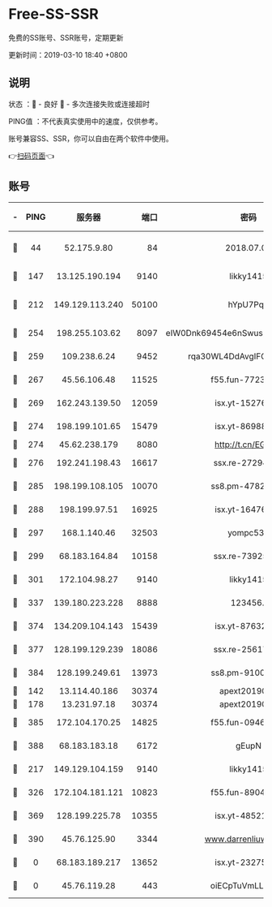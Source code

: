 # Free-SS-SSR

免费的SS账号、SSR账号，定期更新

更新时间：2019-03-10 18:40 +0800

## 说明

状态     ：🙂 - 良好 🙁 - 多次连接失败或连接超时

PING值   ：不代表真实使用中的速度，仅供参考。

账号兼容SS、SSR，你可以自由在两个软件中使用。

👉[扫码页面](https://liesauer.github.io/Free-SS-SSR/)👈

## 账号

|-|PING|服务器|端口|密码|加密方式|区域|
|:----:|:----:|:-----:|-----:|:----:|:----:|:----:|
|🙂|44|52.175.9.80|84|2018.07.07|chacha20-ietf-poly1305|HK|
|🙂|147|13.125.190.194|9140|likky1415|aes-256-cfb|KR|
|🙂|212|149.129.113.240|50100|hYpU7PqP|chacha20-ietf-poly1305|CN|
|🙂|254|198.255.103.62|8097|eIW0Dnk69454e6nSwuspv9DmS201tQ0D|aes-256-cfb|US|
|🙂|259|109.238.6.24|9452|rqa30WL4DdAvgIFG6Fs3znzTa|aes-256-cfb|FR|
|🙂|267|45.56.106.48|11525|f55.fun-77233289|aes-256-cfb|US|
|🙂|269|162.243.139.50|12059|isx.yt-15276356|aes-256-cfb|US|
|🙂|274|198.199.101.65|15479|isx.yt-86988379|aes-256-cfb|US|
|🙂|274|45.62.238.179|8080|http://t.cn/EGJIyrl|rc4-md5|CA|
|🙂|276|192.241.198.43|16617|ssx.re-27294223|aes-256-cfb|US|
|🙂|285|198.199.108.105|10070|ss8.pm-47824837|aes-256-cfb|US|
|🙂|288|198.199.97.51|16925|isx.yt-16476270|aes-256-cfb|US|
|🙂|297|168.1.140.46|32503|yompc535|aes-256-cfb|AU|
|🙂|299|68.183.164.84|10158|ssx.re-73925133|aes-256-cfb|US|
|🙂|301|172.104.98.27|9140|likky1415|aes-256-cfb|JP|
|🙂|337|139.180.223.228|8888|123456..|aes-256-cfb|JP|
|🙂|374|134.209.104.143|15439|isx.yt-87632266|aes-256-cfb|SG|
|🙂|377|128.199.129.239|18086|ssx.re-25617968|aes-256-cfb|SG|
|🙂|384|128.199.249.61|13973|ss8.pm-91003173|aes-256-cfb|SG|
|🙂|142|13.114.40.186|30374|apext2019006|chacha20|JP|
|🙂|178|13.231.97.18|30374|apext2019006|chacha20|JP|
|🙂|385|172.104.170.25|14825|f55.fun-09460253|aes-256-cfb|SG|
|🙂|388|68.183.183.18|6172|gEupN|aes-256-cfb|SG|
|🙁|217|149.129.104.159|9140|likky1415|aes-256-cfb|HK|
|🙁|326|172.104.181.121|10823|f55.fun-89043009|aes-256-cfb|SG|
|🙁|369|128.199.225.78|10355|isx.yt-48521973|aes-256-cfb|SG|
|🙁|390|45.76.125.90|3344|www.darrenliuwei.com|aes-256-cfb|AU|
|🙁|0|68.183.189.217|13652|isx.yt-23275887|aes-256-cfb|SG|
|🙁|0|45.76.119.28|443|oiECpTuVmLLxk4Ts|aes-256-cfb|AU|
